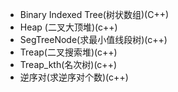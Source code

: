 + Binary Indexed Tree(树状数组)(C++)
+ Heap (二叉大顶堆)(c++)
+ SegTreeNode(求最小值线段树)(c++)
+ Treap(二叉搜索堆)(c++)
+ Treap_kth(名次树)(c++)
+ 逆序对(求逆序对个数)(c++)